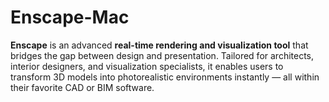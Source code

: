 # Enscape-Mac
**Enscape** is an advanced **real-time rendering and visualization tool** that bridges the gap between design and presentation. Tailored for architects, interior designers, and visualization specialists, it enables users to transform 3D models into photorealistic environments instantly — all within their favorite CAD or BIM software.  
